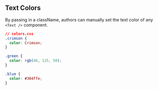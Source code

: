## Text Colors

By passing in a className, authors can manually set the text color of any `<Text />` component.

```css
// colors.css
.crimson {
  color: Crimson;
}

.green {
  color: rgb(46, 125, 50);
}

.blue {
  color: #304ffe;
}
```
